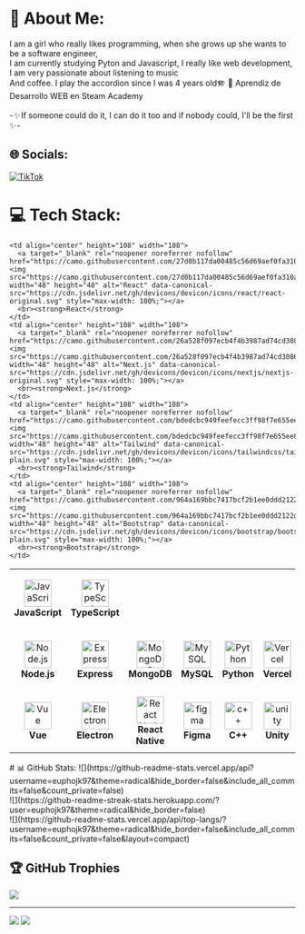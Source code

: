 # 💫 About Me:
I am a girl who really likes programming, when she grows up she wants to be a software engineer,<br>I am currently studying Pyton and Javascript, I really like web development, I am very passionate about listening to music<br>And coffee. I play the accordion since I was 4 years old🪗  👯 Aprendiz de Desarrollo WEB en Steam Academy<br><br>- ✨ If someone could do it, I can do it too and if nobody could, I'll be the first ✨ -


## 🌐 Socials:
[![TikTok](https://img.shields.io/badge/TikTok-%23000000.svg?logo=TikTok&logoColor=white)](https://tiktok.com/@euphojk97) 

# 💻 Tech Stack:
<table>
  <tbody><tr>
    <td align="center" height="108" width="108">
      <a target="_blank" rel="noopener noreferrer nofollow" href="https://camo.githubusercontent.com/46ac88a13cc39ca3d9b036704cd1f4d608248c582ae5427f59af62a19c47e4e7/68747470733a2f2f6c6f676f646f776e6c6f61642e6f72672f77702d636f6e74656e742f75706c6f6164732f323032322f30342f6a6176617363726970742d6c6f676f2d312e706e67"><img src="https://camo.githubusercontent.com/46ac88a13cc39ca3d9b036704cd1f4d608248c582ae5427f59af62a19c47e4e7/68747470733a2f2f6c6f676f646f776e6c6f61642e6f72672f77702d636f6e74656e742f75706c6f6164732f323032322f30342f6a6176617363726970742d6c6f676f2d312e706e67" width="48" height="48" alt="JavaScript" data-canonical-src="https://logodownload.org/wp-content/uploads/2022/04/javascript-logo-1.png" style="max-width: 100%;"></a>
      <br>
      <strong>JavaScript</strong>
    </td>
    <td align="center" height="108" width="108">
      <a target="_blank" rel="noopener noreferrer nofollow" href="https://camo.githubusercontent.com/c04208976fe84f5bfd2111ba446acf65ff373c962ed80bbf7aa028820a5bbd79/68747470733a2f2f63646e2e6a7364656c6976722e6e65742f67682f64657669636f6e732f64657669636f6e2f69636f6e732f747970657363726970742f747970657363726970742d706c61696e2e737667"><img src="https://camo.githubusercontent.com/c04208976fe84f5bfd2111ba446acf65ff373c962ed80bbf7aa028820a5bbd79/68747470733a2f2f63646e2e6a7364656c6976722e6e65742f67682f64657669636f6e732f64657669636f6e2f69636f6e732f747970657363726970742f747970657363726970742d706c61696e2e737667" width="48" height="48" alt="TypeScript" data-canonical-src="https://cdn.jsdelivr.net/gh/devicons/devicon/icons/typescript/typescript-plain.svg" style="max-width: 100%;"></a>
      <br><strong>TypeScript</strong>
    </td>
    
    <td align="center" height="108" width="108">
      <a target="_blank" rel="noopener noreferrer nofollow" href="https://camo.githubusercontent.com/27d0b117da00485c56d69aef0fa310a3f8a07abecc8aa15fa38c8b78526c60ac/68747470733a2f2f63646e2e6a7364656c6976722e6e65742f67682f64657669636f6e732f64657669636f6e2f69636f6e732f72656163742f72656163742d6f726967696e616c2e737667"><img src="https://camo.githubusercontent.com/27d0b117da00485c56d69aef0fa310a3f8a07abecc8aa15fa38c8b78526c60ac/68747470733a2f2f63646e2e6a7364656c6976722e6e65742f67682f64657669636f6e732f64657669636f6e2f69636f6e732f72656163742f72656163742d6f726967696e616c2e737667" width="48" height="48" alt="React" data-canonical-src="https://cdn.jsdelivr.net/gh/devicons/devicon/icons/react/react-original.svg" style="max-width: 100%;"></a>
      <br><strong>React</strong>
    </td>
    <td align="center" height="108" width="108">
      <a target="_blank" rel="noopener noreferrer nofollow" href="https://camo.githubusercontent.com/26a528f097ecb4f4b3987ad74cd3086870e930d85124c2a352dbde9e3cd14cb7/68747470733a2f2f63646e2e6a7364656c6976722e6e65742f67682f64657669636f6e732f64657669636f6e2f69636f6e732f6e6578746a732f6e6578746a732d6f726967696e616c2e737667"><img src="https://camo.githubusercontent.com/26a528f097ecb4f4b3987ad74cd3086870e930d85124c2a352dbde9e3cd14cb7/68747470733a2f2f63646e2e6a7364656c6976722e6e65742f67682f64657669636f6e732f64657669636f6e2f69636f6e732f6e6578746a732f6e6578746a732d6f726967696e616c2e737667" width="48" height="48" alt="Next.js" data-canonical-src="https://cdn.jsdelivr.net/gh/devicons/devicon/icons/nextjs/nextjs-original.svg" style="max-width: 100%;"></a>
      <br><strong>Next.js</strong>
    </td>
    <td align="center" height="108" width="108">
      <a target="_blank" rel="noopener noreferrer nofollow" href="https://camo.githubusercontent.com/bdedcbc949feefecc3ff98f7e655ee8151b522e2f32196c648620f5366d909d5/68747470733a2f2f63646e2e6a7364656c6976722e6e65742f67682f64657669636f6e732f64657669636f6e2f69636f6e732f7461696c77696e646373732f7461696c77696e646373732d706c61696e2e737667"><img src="https://camo.githubusercontent.com/bdedcbc949feefecc3ff98f7e655ee8151b522e2f32196c648620f5366d909d5/68747470733a2f2f63646e2e6a7364656c6976722e6e65742f67682f64657669636f6e732f64657669636f6e2f69636f6e732f7461696c77696e646373732f7461696c77696e646373732d706c61696e2e737667" width="48" height="48" alt="Tailwind" data-canonical-src="https://cdn.jsdelivr.net/gh/devicons/devicon/icons/tailwindcss/tailwindcss-plain.svg" style="max-width: 100%;"></a>
      <br><strong>Tailwind</strong>
    </td>
    <td align="center" height="108" width="108">
      <a target="_blank" rel="noopener noreferrer nofollow" href="https://camo.githubusercontent.com/964a169bbc7417bcf2b1ee0ddd2122d9592a50dee693f9421428bdd11d32c18e/68747470733a2f2f63646e2e6a7364656c6976722e6e65742f67682f64657669636f6e732f64657669636f6e2f69636f6e732f626f6f7473747261702f626f6f7473747261702d706c61696e2e737667"><img src="https://camo.githubusercontent.com/964a169bbc7417bcf2b1ee0ddd2122d9592a50dee693f9421428bdd11d32c18e/68747470733a2f2f63646e2e6a7364656c6976722e6e65742f67682f64657669636f6e732f64657669636f6e2f69636f6e732f626f6f7473747261702f626f6f7473747261702d706c61696e2e737667" width="48" height="48" alt="Bootstrap" data-canonical-src="https://cdn.jsdelivr.net/gh/devicons/devicon/icons/bootstrap/bootstrap-plain.svg" style="max-width: 100%;"></a>
      <br><strong>Bootstrap</strong>
    </td>
  </tr>
  <tr>
    <td align="center" height="108" width="108">
      <a target="_blank" rel="noopener noreferrer nofollow" href="https://camo.githubusercontent.com/900baefb89e187c8b32cdbb3b440d1502fe8f30a1a335cc5dc5868af0142f8b1/68747470733a2f2f63646e2e6a7364656c6976722e6e65742f67682f64657669636f6e732f64657669636f6e2f69636f6e732f6e6f64656a732f6e6f64656a732d6f726967696e616c2e737667"><img src="https://camo.githubusercontent.com/900baefb89e187c8b32cdbb3b440d1502fe8f30a1a335cc5dc5868af0142f8b1/68747470733a2f2f63646e2e6a7364656c6976722e6e65742f67682f64657669636f6e732f64657669636f6e2f69636f6e732f6e6f64656a732f6e6f64656a732d6f726967696e616c2e737667" width="48" height="48" alt="Node.js" data-canonical-src="https://cdn.jsdelivr.net/gh/devicons/devicon/icons/nodejs/nodejs-original.svg" style="max-width: 100%;"></a>
      <br><strong>Node.js</strong>
    </td>
    <td align="center" height="108" width="108">
      <a target="_blank" rel="noopener noreferrer nofollow" href="https://camo.githubusercontent.com/40756575fc2fd74b1883ea0cc5c2a49aa7048ab58286f43a121109d69a9ea160/68747470733a2f2f63646e2e6a7364656c6976722e6e65742f67682f64657669636f6e732f64657669636f6e2f69636f6e732f657870726573732f657870726573732d6f726967696e616c2e737667"><img src="https://camo.githubusercontent.com/40756575fc2fd74b1883ea0cc5c2a49aa7048ab58286f43a121109d69a9ea160/68747470733a2f2f63646e2e6a7364656c6976722e6e65742f67682f64657669636f6e732f64657669636f6e2f69636f6e732f657870726573732f657870726573732d6f726967696e616c2e737667" width="48" height="48" alt="Express" data-canonical-src="https://cdn.jsdelivr.net/gh/devicons/devicon/icons/express/express-original.svg" style="max-width: 100%;"></a>
      <br><strong>Express</strong>
    </td>
    <td align="center" height="108" width="108">
      <a target="_blank" rel="noopener noreferrer nofollow" href="https://camo.githubusercontent.com/9ebde7ca22ab3f3b4bf92d2743804ab9e581e413a16cdf3626c2092e69967d80/68747470733a2f2f63646e2e6a7364656c6976722e6e65742f67682f64657669636f6e732f64657669636f6e2f69636f6e732f6d6f6e676f64622f6d6f6e676f64622d6f726967696e616c2e737667"><img src="https://camo.githubusercontent.com/9ebde7ca22ab3f3b4bf92d2743804ab9e581e413a16cdf3626c2092e69967d80/68747470733a2f2f63646e2e6a7364656c6976722e6e65742f67682f64657669636f6e732f64657669636f6e2f69636f6e732f6d6f6e676f64622f6d6f6e676f64622d6f726967696e616c2e737667" width="48" height="48" alt="MongoDB" data-canonical-src="https://cdn.jsdelivr.net/gh/devicons/devicon/icons/mongodb/mongodb-original.svg" style="max-width: 100%;"></a>
      <br><strong>MongoDB</strong>
    </td>
    <td align="center" height="108" width="108">
      <a target="_blank" rel="noopener noreferrer nofollow" href="https://camo.githubusercontent.com/f0888554793e174642a1df15966800350ec5399522e966427d2d4149434c4096/68747470733a2f2f7374617469632e6a61766174706f696e742e636f6d2f6d7973716c2f696d616765732f6d7973716c2d7475746f7269616c2e706e67"><img src="https://camo.githubusercontent.com/f0888554793e174642a1df15966800350ec5399522e966427d2d4149434c4096/68747470733a2f2f7374617469632e6a61766174706f696e742e636f6d2f6d7973716c2f696d616765732f6d7973716c2d7475746f7269616c2e706e67" width="48" height="48" alt="MySQL" data-canonical-src="https://static.javatpoint.com/mysql/images/mysql-tutorial.png" style="max-width: 100%;"></a>
      <br><strong>MySQL</strong>
    </td>
    <td align="center" height="108" width="108">
      <a target="_blank" rel="noopener noreferrer nofollow" href="https://camo.githubusercontent.com/dd8b0601cdfefe534a6a26f4c29c7f8a5fcfc315002655f519c73121f7bad8bc/68747470733a2f2f63646e2e6a7364656c6976722e6e65742f67682f64657669636f6e732f64657669636f6e2f69636f6e732f707974686f6e2f707974686f6e2d6f726967696e616c2e737667"><img src="https://camo.githubusercontent.com/dd8b0601cdfefe534a6a26f4c29c7f8a5fcfc315002655f519c73121f7bad8bc/68747470733a2f2f63646e2e6a7364656c6976722e6e65742f67682f64657669636f6e732f64657669636f6e2f69636f6e732f707974686f6e2f707974686f6e2d6f726967696e616c2e737667" width="48" height="48" alt="Python" data-canonical-src="https://cdn.jsdelivr.net/gh/devicons/devicon/icons/python/python-original.svg" style="max-width: 100%;"></a>
      <br><strong>Python</strong>
    </td>
    <td align="center" height="108" width="108">
      <a target="_blank" rel="noopener noreferrer nofollow" href="https://camo.githubusercontent.com/1be226447693f886937a91142b5979d0d235fce0fceb59a25d673d6a2c2364d0/68747470733a2f2f696d616765732e73717561726573706163652d63646e2e636f6d2f636f6e74656e742f76312f3563633232643635393361363332333364323134313130632f313539373731303635323032352d51455932554c39324d4c4531453242583457534a2f56657263656c2b2532385a6569742532392e6a7067"><img src="https://camo.githubusercontent.com/1be226447693f886937a91142b5979d0d235fce0fceb59a25d673d6a2c2364d0/68747470733a2f2f696d616765732e73717561726573706163652d63646e2e636f6d2f636f6e74656e742f76312f3563633232643635393361363332333364323134313130632f313539373731303635323032352d51455932554c39324d4c4531453242583457534a2f56657263656c2b2532385a6569742532392e6a7067" width="48" height="48" alt="Vercel" data-canonical-src="https://images.squarespace-cdn.com/content/v1/5cc22d6593a63233d214110c/1597710652025-QEY2UL92MLE1E2BX4WSJ/Vercel+%28Zeit%29.jpg" style="max-width: 100%;"></a>
      <br><strong>Vercel</strong>
    </td>
  </tr>
  <tr>
      <td align="center" height="108" width="108">
      <a target="_blank" rel="noopener noreferrer nofollow" href="https://camo.githubusercontent.com/5b6958be1e7669c9aea4f303f2c8a71fd796409916e983253793e419ae2ab034/68747470733a2f2f75706c6f61642e77696b696d656469612e6f72672f77696b6970656469612f636f6d6d6f6e732f7468756d622f392f39352f5675652e6a735f4c6f676f5f322e7376672f3132303070782d5675652e6a735f4c6f676f5f322e7376672e706e67"><img src="https://camo.githubusercontent.com/5b6958be1e7669c9aea4f303f2c8a71fd796409916e983253793e419ae2ab034/68747470733a2f2f75706c6f61642e77696b696d656469612e6f72672f77696b6970656469612f636f6d6d6f6e732f7468756d622f392f39352f5675652e6a735f4c6f676f5f322e7376672f3132303070782d5675652e6a735f4c6f676f5f322e7376672e706e67" width="48" height="48" alt="Vue" data-canonical-src="https://upload.wikimedia.org/wikipedia/commons/thumb/9/95/Vue.js_Logo_2.svg/1200px-Vue.js_Logo_2.svg.png" style="max-width: 100%;"></a>
      <br><strong>Vue</strong>
    </td> 
        <td align="center" height="108" width="108">
      <a target="_blank" rel="noopener noreferrer nofollow" href="https://camo.githubusercontent.com/17c83d8a75eaf8270bfe31ee250c5e581a194094cd720a8290faf5b717193b9c/68747470733a2f2f75706c6f61642e77696b696d656469612e6f72672f77696b6970656469612f636f6d6d6f6e732f7468756d622f392f39312f456c656374726f6e5f536f6674776172655f4672616d65776f726b5f4c6f676f2e7376672f3132303070782d456c656374726f6e5f536f6674776172655f4672616d65776f726b5f4c6f676f2e7376672e706e67"><img src="https://camo.githubusercontent.com/17c83d8a75eaf8270bfe31ee250c5e581a194094cd720a8290faf5b717193b9c/68747470733a2f2f75706c6f61642e77696b696d656469612e6f72672f77696b6970656469612f636f6d6d6f6e732f7468756d622f392f39312f456c656374726f6e5f536f6674776172655f4672616d65776f726b5f4c6f676f2e7376672f3132303070782d456c656374726f6e5f536f6674776172655f4672616d65776f726b5f4c6f676f2e7376672e706e67" width="48" height="48" alt="Electron" data-canonical-src="https://upload.wikimedia.org/wikipedia/commons/thumb/9/91/Electron_Software_Framework_Logo.svg/1200px-Electron_Software_Framework_Logo.svg.png" style="max-width: 100%;"></a>
      <br><strong>Electron</strong>
    </td>  
    <td align="center" height="108" width="108">
      <a target="_blank" rel="noopener noreferrer nofollow" href="https://camo.githubusercontent.com/27d0b117da00485c56d69aef0fa310a3f8a07abecc8aa15fa38c8b78526c60ac/68747470733a2f2f63646e2e6a7364656c6976722e6e65742f67682f64657669636f6e732f64657669636f6e2f69636f6e732f72656163742f72656163742d6f726967696e616c2e737667"><img src="https://camo.githubusercontent.com/27d0b117da00485c56d69aef0fa310a3f8a07abecc8aa15fa38c8b78526c60ac/68747470733a2f2f63646e2e6a7364656c6976722e6e65742f67682f64657669636f6e732f64657669636f6e2f69636f6e732f72656163742f72656163742d6f726967696e616c2e737667" width="48" height="48" alt="React Native" data-canonical-src="https://cdn.jsdelivr.net/gh/devicons/devicon/icons/react/react-original.svg" style="max-width: 100%;"></a>
      <br><strong>React Native</strong>
    </td>  
        <td align="center" height="108" width="108">
      <a target="_blank" rel="noopener noreferrer nofollow" href="https://camo.githubusercontent.com/961f17745af8dad4571761c9a28b08a1faf612a25067e019d7b54ce3d40c5841/68747470733a2f2f75706c6f61642e77696b696d656469612e6f72672f77696b6970656469612f636f6d6d6f6e732f332f33332f4669676d612d6c6f676f2e737667"><img src="https://camo.githubusercontent.com/961f17745af8dad4571761c9a28b08a1faf612a25067e019d7b54ce3d40c5841/68747470733a2f2f75706c6f61642e77696b696d656469612e6f72672f77696b6970656469612f636f6d6d6f6e732f332f33332f4669676d612d6c6f676f2e737667" width="48" height="48" alt="figma" data-canonical-src="https://upload.wikimedia.org/wikipedia/commons/3/33/Figma-logo.svg" style="max-width: 100%;"></a>
      <br><strong>Figma</strong>
    </td>   
    <td align="center" height="108" width="108">
      <a target="_blank" rel="noopener noreferrer nofollow" href="https://camo.githubusercontent.com/99a16669d62a8eb5383003846946cce0b7bd335bd39cf7e45310aff1072df51d/68747470733a2f2f75706c6f61642e77696b696d656469612e6f72672f77696b6970656469612f636f6d6d6f6e732f7468756d622f312f31382f49534f5f432532422532425f4c6f676f2e7376672f38303070782d49534f5f432532422532425f4c6f676f2e7376672e706e67"><img src="https://camo.githubusercontent.com/99a16669d62a8eb5383003846946cce0b7bd335bd39cf7e45310aff1072df51d/68747470733a2f2f75706c6f61642e77696b696d656469612e6f72672f77696b6970656469612f636f6d6d6f6e732f7468756d622f312f31382f49534f5f432532422532425f4c6f676f2e7376672f38303070782d49534f5f432532422532425f4c6f676f2e7376672e706e67" width="48" height="48" alt="c++" data-canonical-src="https://upload.wikimedia.org/wikipedia/commons/thumb/1/18/ISO_C%2B%2B_Logo.svg/800px-ISO_C%2B%2B_Logo.svg.png" style="max-width: 100%;"></a>
      <br><strong>C++</strong>
    </td>  
    <td align="center" height="108" width="108">
      <a target="_blank" rel="noopener noreferrer nofollow" href="https://camo.githubusercontent.com/adf2d49e29e87248b9ef3fee0a2fb3f8634717cb99aadbfd92cae1b788ddcf93/68747470733a2f2f692e726564642e69742f747533677436797366787137312e706e67"><img src="https://camo.githubusercontent.com/adf2d49e29e87248b9ef3fee0a2fb3f8634717cb99aadbfd92cae1b788ddcf93/68747470733a2f2f692e726564642e69742f747533677436797366787137312e706e67" width="48" height="48" alt="unity" data-canonical-src="https://i.redd.it/tu3gt6ysfxq71.png" style="max-width: 100%;"></a>
      <br><strong>Unity</strong>
    </td>  
  </tr>
</tbody></table>
# 📊 GitHub Stats:
![](https://github-readme-stats.vercel.app/api?username=euphojk97&theme=radical&hide_border=false&include_all_commits=false&count_private=false)<br/>
![](https://github-readme-streak-stats.herokuapp.com/?user=euphojk97&theme=radical&hide_border=false)<br/>
![](https://github-readme-stats.vercel.app/api/top-langs/?username=euphojk97&theme=radical&hide_border=false&include_all_commits=false&count_private=false&layout=compact)

## 🏆 GitHub Trophies
![](https://github-profile-trophy.vercel.app/?username=euphojk.97&theme=radical&no-frame=false&no-bg=false&margin-w=4)

---
[![](https://visitcount.itsvg.in/api?id=euphojk.97&icon=0&color=0)](https://visitcount.itsvg.in)
[![](https://visitcount.itsvg.in/api?id=Ivannita&label=Profile%20Views&icon=2&pretty=true)](https://visitcount.itsvg.in)

<!-- Proudly created with GPRM ( https://gprm.itsvg.in ) -->
